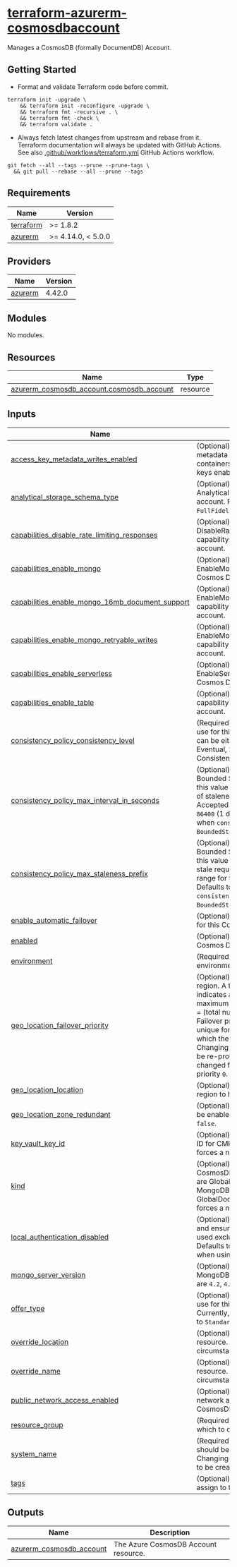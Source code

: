 # [terraform-azurerm-cosmosdbaccount][1]

Manages a CosmosDB (formally DocumentDB) Account.

## Getting Started

- Format and validate Terraform code before commit.

```shell
terraform init -upgrade \
    && terraform init -reconfigure -upgrade \
    && terraform fmt -recursive . \
    && terraform fmt -check \
    && terraform validate .
```

- Always fetch latest changes from upstream and rebase from it. Terraform documentation will always be updated with GitHub Actions. See also [.github/workflows/terraform.yml](.github/workflows/terraform.yml) GitHub Actions workflow.

```shell
git fetch --all --tags --prune --prune-tags \
  && git pull --rebase --all --prune --tags
```

<!-- BEGIN_TF_DOCS -->
## Requirements

| Name | Version |
|------|---------|
| <a name="requirement_terraform"></a> [terraform](#requirement\_terraform) | >= 1.8.2 |
| <a name="requirement_azurerm"></a> [azurerm](#requirement\_azurerm) | >= 4.14.0, < 5.0.0 |

## Providers

| Name | Version |
|------|---------|
| <a name="provider_azurerm"></a> [azurerm](#provider\_azurerm) | 4.42.0 |

## Modules

No modules.

## Resources

| Name | Type |
|------|------|
| [azurerm_cosmosdb_account.cosmosdb_account](https://registry.terraform.io/providers/hashicorp/azurerm/latest/docs/resources/cosmosdb_account) | resource |

## Inputs

| Name | Description | Type | Default | Required |
|------|-------------|------|---------|:--------:|
| <a name="input_access_key_metadata_writes_enabled"></a> [access\_key\_metadata\_writes\_enabled](#input\_access\_key\_metadata\_writes\_enabled) | (Optional) Is write operations on metadata resources (databases, containers, throughput) via account keys enabled? Defaults to `true`. | `bool` | `true` | no |
| <a name="input_analytical_storage_schema_type"></a> [analytical\_storage\_schema\_type](#input\_analytical\_storage\_schema\_type) | (Optional) The schema type of the Analytical Storage for this Cosmos DB account. Possible values are `FullFidelity` and `WellDefined`. | `string` | `null` | no |
| <a name="input_capabilities_disable_rate_limiting_responses"></a> [capabilities\_disable\_rate\_limiting\_responses](#input\_capabilities\_disable\_rate\_limiting\_responses) | (Optional) Configures the DisableRateLimitingResponses capability for this Cosmos DB account. | `bool` | `false` | no |
| <a name="input_capabilities_enable_mongo"></a> [capabilities\_enable\_mongo](#input\_capabilities\_enable\_mongo) | (Optional) Configures the EnableMongo capability for this Cosmos DB account. | `bool` | `false` | no |
| <a name="input_capabilities_enable_mongo_16mb_document_support"></a> [capabilities\_enable\_mongo\_16mb\_document\_support](#input\_capabilities\_enable\_mongo\_16mb\_document\_support) | (Optional) Configures the EnableMongo16MBDocumentSupport capability for this Cosmos DB account. | `bool` | `false` | no |
| <a name="input_capabilities_enable_mongo_retryable_writes"></a> [capabilities\_enable\_mongo\_retryable\_writes](#input\_capabilities\_enable\_mongo\_retryable\_writes) | (Optional) Configures the EnableMongoRetryableWrites capability for this Cosmos DB account. | `bool` | `false` | no |
| <a name="input_capabilities_enable_serverless"></a> [capabilities\_enable\_serverless](#input\_capabilities\_enable\_serverless) | (Optional) Configures the EnableServerless capability for this Cosmos DB account. | `bool` | `false` | no |
| <a name="input_capabilities_enable_table"></a> [capabilities\_enable\_table](#input\_capabilities\_enable\_table) | (Optional) Configures the EnableTable capability for this Cosmos DB account. | `bool` | `false` | no |
| <a name="input_consistency_policy_consistency_level"></a> [consistency\_policy\_consistency\_level](#input\_consistency\_policy\_consistency\_level) | (Required) The Consistency Level to use for this CosmosDB Account. It can be either BoundedStaleness, Eventual, Session, Strong or ConsistentPrefix. | `string` | n/a | yes |
| <a name="input_consistency_policy_max_interval_in_seconds"></a> [consistency\_policy\_max\_interval\_in\_seconds](#input\_consistency\_policy\_max\_interval\_in\_seconds) | (Optional) When used with the Bounded Staleness consistency level, this value represents the time amount of staleness (in seconds) tolerated. Accepted range for this value is `5` - `86400` (1 day). Defaults to `5`. Required when `consistency_level` is set to `BoundedStaleness`. | `number` | `5` | no |
| <a name="input_consistency_policy_max_staleness_prefix"></a> [consistency\_policy\_max\_staleness\_prefix](#input\_consistency\_policy\_max\_staleness\_prefix) | (Optional) When used with the Bounded Staleness consistency level, this value represents the number of stale requests tolerated. Accepted range for this value is `10` – `2147483647`. Defaults to `100`. Required when `consistency_level` is set to `BoundedStaleness`. | `number` | `100` | no |
| <a name="input_enable_automatic_failover"></a> [enable\_automatic\_failover](#input\_enable\_automatic\_failover) | (Optional) Enable automatic fail over for this Cosmos DB account. | `bool` | `false` | no |
| <a name="input_enabled"></a> [enabled](#input\_enabled) | (Optional) Enable the creation of this Cosmos DB account. | `bool` | `true` | no |
| <a name="input_environment"></a> [environment](#input\_environment) | (Required) The name of the environment. | `string` | n/a | yes |
| <a name="input_geo_location_failover_priority"></a> [geo\_location\_failover\_priority](#input\_geo\_location\_failover\_priority) | (Optional) The failover priority of the region. A failover priority of `0` indicates a write region. The maximum value for a failover priority = (total number of regions - 1). Failover priority values must be unique for each of the regions in which the database account exists. Changing this causes the location to be re-provisioned and cannot be changed for the location with failover priority `0`. | `number` | `0` | no |
| <a name="input_geo_location_location"></a> [geo\_location\_location](#input\_geo\_location\_location) | (Optional) The name of the Azure region to host replicated data. | `string` | `""` | no |
| <a name="input_geo_location_zone_redundant"></a> [geo\_location\_zone\_redundant](#input\_geo\_location\_zone\_redundant) | (Optional) Should zone redundancy be enabled for this region? Defaults to `false`. | `bool` | `false` | no |
| <a name="input_key_vault_key_id"></a> [key\_vault\_key\_id](#input\_key\_vault\_key\_id) | (Optional) A versionless Key Vault Key ID for CMK encryption. Changing this forces a new resource to be created. | `string` | `null` | no |
| <a name="input_kind"></a> [kind](#input\_kind) | (Optional) Specifies the Kind of CosmosDB to create. Possible values are GlobalDocumentDB and MongoDB. Defaults to GlobalDocumentDB. Changing this forces a new resource to be created. | `string` | `"GlobalDocumentDB"` | no |
| <a name="input_local_authentication_disabled"></a> [local\_authentication\_disabled](#input\_local\_authentication\_disabled) | (Optional) Disable local authentication and ensure only MSI and AAD can be used exclusively for authentication. Defaults to `false`. Can be set only when using the SQL API. | `bool` | `false` | no |
| <a name="input_mongo_server_version"></a> [mongo\_server\_version](#input\_mongo\_server\_version) | (Optional) The Server Version of a MongoDB account. Possible values are `4.2`, `4.0`, `3.6`, and `3.2`. | `string` | `null` | no |
| <a name="input_offer_type"></a> [offer\_type](#input\_offer\_type) | (Optional) Specifies the Offer Type to use for this CosmosDB Account. Currently, this option can only be set to `Standard`. | `string` | `"Standard"` | no |
| <a name="input_override_location"></a> [override\_location](#input\_override\_location) | (Optional) Override the location of the resource. Under normal circumstances, it should not be used. | `string` | `null` | no |
| <a name="input_override_name"></a> [override\_name](#input\_override\_name) | (Optional) Override the name of the resource. Under normal circumstances, it should not be used. | `string` | `null` | no |
| <a name="input_public_network_access_enabled"></a> [public\_network\_access\_enabled](#input\_public\_network\_access\_enabled) | (Optional) Whether or not public network access is allowed for this CosmosDB account. | `bool` | `true` | no |
| <a name="input_resource_group"></a> [resource\_group](#input\_resource\_group) | (Required) The resource group in which to create the resource. | `any` | n/a | yes |
| <a name="input_system_name"></a> [system\_name](#input\_system\_name) | (Required) The systen name which should be used for this resource. Changing this forces a new resource to be created. | `string` | n/a | yes |
| <a name="input_tags"></a> [tags](#input\_tags) | (Optional) A mapping of tags to assign to the resource. | `map(string)` | `null` | no |

## Outputs

| Name | Description |
|------|-------------|
| <a name="output_azurerm_cosmosdb_account"></a> [azurerm\_cosmosdb\_account](#output\_azurerm\_cosmosdb\_account) | The Azure CosmosDB Account resource. |
<!-- END_TF_DOCS -->

[1]: https://registry.terraform.io/providers/hashicorp/azurerm/latest/docs/resources/cosmosdb_account
